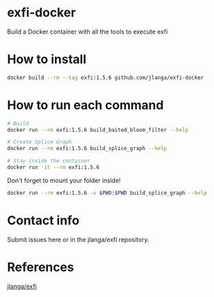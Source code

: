 # exfi-docker
Build a Docker container with all the tools to execute exfi

# How to install

```sh
docker build --rm --tag exfi:1.5.6 github.com/jlanga/exfi-docker
```

# How to run each command

```sh
# Build
docker run --rm exfi:1.5.6 build_baited_bloom_filter --help

# Create Splice Graph
docker run --rm exfi:1.5.6 build_splice_graph --help

# Stay inside the container
docker run -it --rm exfi:1.5.6
```

Don't forget to mount your folder inside!

```sh
docker run --rm exfi:1.5.6 -v $PWD:$PWD build_splice_graph --help
```

# Contact info
Submit issues here or in the jlanga/exfi repository.

# References
[jlanga/exfi](https://github.com/jlanga/exfi)
